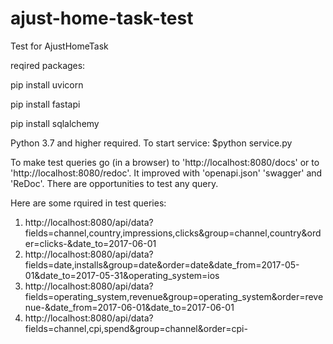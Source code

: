 # ajust-home-task-test
Test for AjustHomeTask

reqired packages:

pip install uvicorn

pip install fastapi

pip install sqlalchemy

Python 3.7 and higher required.
To start service: $python service.py

To make test queries go (in a browser) to 'http://localhost:8080/docs' or to 'http://localhost:8080/redoc'. It improved with 'openapi.json' 'swagger' and 'ReDoc'. There are opportunities to test any query.

Here are some rquired in test queries:
1. http://localhost:8080/api/data?fields=channel,country,impressions,clicks&group=channel,country&order=clicks-&date_to=2017-06-01
2. http://localhost:8080/api/data?fields=date,installs&group=date&order=date&date_from=2017-05-01&date_to=2017-05-31&operating_system=ios
3. http://localhost:8080/api/data?fields=operating_system,revenue&group=operating_system&order=revenue-&date_from=2017-06-01&date_to=2017-06-01
4. http://localhost:8080/api/data?fields=channel,cpi,spend&group=channel&order=cpi-
